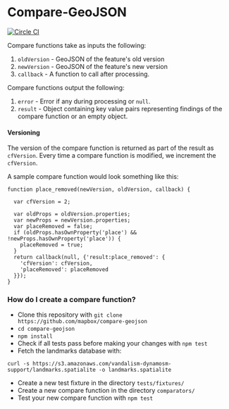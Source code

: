 # Compare-GeoJSON


[![Circle CI](https://circleci.com/gh/mapbox/compare-geojson.svg?style=svg)](https://circleci.com/gh/mapbox/compare-geojson)


Compare functions take as inputs the following:

1. `oldVersion` - GeoJSON of the feature's old version
2. `newVersion` - GeoJSON of the feature's new version
3. `callback` - A function to call after processing.

Compare functions output the following:

1. `error` - Error if any during processing or `null`.
2. `result` - Object containing key value pairs representing findings of the compare function or an empty object.


#### Versioning
The version of the compare function is returned as part of the result as `cfVersion`. Every time a compare function is modified, we increment the `cfVersion`.

A sample compare function would look something like this:

```
function place_removed(newVersion, oldVersion, callback) {

  var cfVersion = 2;

  var oldProps = oldVersion.properties;
  var newProps = newVersion.properties;
  var placeRemoved = false;
  if (oldProps.hasOwnProperty('place') && !newProps.hasOwnProperty('place')) {
    placeRemoved = true;
  }
  return callback(null, {'result:place_removed': {
    'cfVersion': cfVersion,
    'placeRemoved': placeRemoved
  }});
}
```

### How do I create a compare function?
* Clone this repository with `git clone https://github.com/mapbox/compare-geojson`
* `cd compare-geojson`
* `npm install`
* Check if all tests pass before making your changes with `npm test`
* Fetch the landmarks database with:
```
curl -s https://s3.amazonaws.com/vandalism-dynamosm-support/landmarks.spatialite -o landmarks.spatialite
```
* Create a new test fixture in the directory `tests/fixtures/`
* Create a new compare function in the directory `comparators/`
* Test your new compare function with `npm test`
